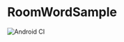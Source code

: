 # RoomWordSample
![Android CI](https://github.com/benjamindrong/RoomWordSample/workflows/Android%20CI/badge.svg)
